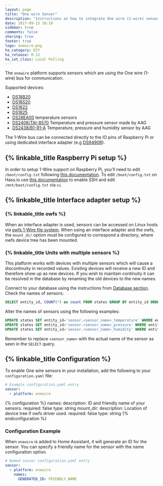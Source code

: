 ```yaml
---
layout: page
title: "One wire Sensor"
description: "Instructions on how to integrate One wire (1-wire) sensors into Home Assistant."
date: 2017-09-15 10:10
sidebar: true
comments: false
sharing: true
footer: true
logo: onewire.png
ha_category: DIY
ha_release: 0.12
ha_iot_class: Local Polling
---
```


The `onewire` platform supports sensors which are using the One wire (1-wire) bus for communication.

Supported devices:

- [DS18B20](https://datasheets.maximintegrated.com/en/ds/DS18B20.pdf)
- [DS18S20](https://www.maximintegrated.com/en/products/analog/sensors-and-sensor-interface/DS18S20.html)
- [DS1822](https://datasheets.maximintegrated.com/en/ds/DS1822.pdf)
- [DS1825](https://datasheets.maximintegrated.com/en/ds/DS1825.pdf)
- [DS28EA00](https://datasheets.maximintegrated.com/en/ds/DS28EA00.pdf) temperature sensors
- [DS2406/TAI-8570](https://datasheets.maximintegrated.com/en/ds/DS2406.pdf) Temperature and pressure sensor made by AAG
- [DS2438/B1-R1-A](https://datasheets.maximintegrated.com/en/ds/DS2438.pdf) Temperature, pressure and humidity sensor by AAG

The 1-Wire bus can be connected directly to the IO pins of Raspberry Pi or using dedicated interface adapter (e.g [DS9490R](https://datasheets.maximintegrated.com/en/ds/DS9490-DS9490R.pdf)).

## {% linkable_title Raspberry Pi setup %}

In order to setup 1-Wire support on Raspberry Pi, you'll need to edit `/boot/config.txt` following [this documentation](https://www.waveshare.com/wiki/Raspberry_Pi_Tutorial_Series:_1-Wire_DS18B20_Sensor#Enable_1-Wire).
To edit `/boot/config.txt` on Hass.io use [this documentation](https://developers.home-assistant.io/docs/en/hassio_debugging.html) to enable SSH and edit `/mnt/boot/config.txt` via `vi`.

## {% linkable_title Interface adapter setup %}

### {% linkable_title owfs %}

When an interface adapter is used, sensors can be accessed on Linux hosts via [owfs 1-Wire file system](http://owfs.org/). When using an interface adapter and the owfs, the `mount_dir` option must be configured to correspond a directory, where owfs device tree has been mounted.

### {% linkable_title Units with multiple sensors %}

This platform works with devices with multiple sensors which will cause a discontinuity in recorded values. Existing devices will receive a new ID and therefore show up as new devices.
If you wish to maintain continuity it can be resolved in the database by renaming the old devices to the new names.

Connect to your database using the instructions from [Database section](/docs/backend/database/). Check the names of sensors:

```sql
SELECT entity_id, COUNT(*) as count FROM states GROUP BY entity_id ORDER BY count DESC LIMIT 10;
```
Alter the names of sensors using the following examples:

```sql
UPDATE states SET entity_id='sensor.<sensor_name>_temperature' WHERE entity_id LIKE 'sensor.<sensor_name>%' AND attributes LIKE '%\u00b0C%';
UPDATE states SET entity_id='sensor.<sensor_name>_pressure' WHERE entity_id LIKE 'sensor.<sensor_name>%' AND attributes LIKE '%mb%';
UPDATE states SET entity_id='sensor.<sensor_name>_humidity' WHERE entity_id LIKE 'sensor.<sensor_name>%' AND attributes LIKE '%%%' ESCAPE '';
```

Remember to replace `<sensor_name>` with the actual name of the sensor as seen in the `SELECT` query.

## {% linkable_title Configuration %}

To enable One wire sensors in your installation, add the following to your `configuration.yaml` file:

```yaml
# Example configuration.yaml entry
sensor:
  - platform: onewire
```

{% configuration %}
names:
  description: ID and friendly name of your sensors.
  required: false
  type: string
mount_dir:
  description: Location of device tree if owfs driver used.
  required: false
  type: string
{% endconfiguration %}

### Configuration Example

When `onewire` is added to Home Assistant, it will generate an ID for the sensor. You can specify a friendly name for the sensor with the name configuration option.

```yaml
# Named sensor configuration.yaml entry
sensor:
  - platform: onewire
    names:
      GENERATED_ID: FRIENDLY_NAME
```

